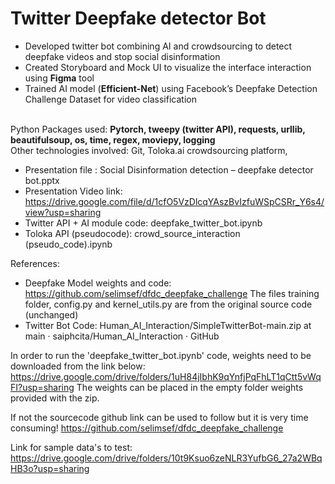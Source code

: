 # Twitter Deepfake detector Bot

- Developed twitter bot combining AI and crowdsourcing to detect deepfake videos and stop social disinformation
- Created Storyboard and Mock UI to visualize the interface interaction using **Figma** tool
- Trained AI model (**Efficient-Net**) using Facebook’s Deepfake Detection Challenge Dataset for video classification

\
Python Packages used: **Pytorch, tweepy (twitter API), requests, urllib, beautifulsoup, os, time, regex, moviepy, logging**
\
Other technologies involved: Git, Toloka.ai crowdsourcing platform, 


- Presentation file : Social Disinformation detection – deepfake detector bot.pptx
- Presentation Video link: https://drive.google.com/file/d/1cfO5VzDlcqYAszBvIzfuWSpCSRr_Y6s4/view?usp=sharing
- Twitter API + AI module code: deepfake_twitter_bot.ipynb
- Toloka API (pseudocode): crowd_source_interaction (pseudo_code).ipynb

References:
- Deepfake Model weights and code: https://github.com/selimsef/dfdc_deepfake_challenge
The files training folder, config.py and kernel_utils.py are from the original source code (unchanged)
- Twitter Bot Code: Human_AI_Interaction/SimpleTwitterBot-main.zip at main · saiphcita/Human_AI_Interaction · GitHub

In order to run the 'deepfake_twitter_bot.ipynb' code, weights need to be downloaded from the link below:
https://drive.google.com/drive/folders/1uH84jIbhK9qYnfjPqFhLT1qCtt5vWqFI?usp=sharing
The weights can be placed in the empty folder weights provided with the zip.

If not the sourcecode github link can be used to follow but it is very time consuming!
https://github.com/selimsef/dfdc_deepfake_challenge

Link for sample data's to test:
https://drive.google.com/drive/folders/10t9Ksuo6zeNLR3YufbG6_27a2WBqHB3o?usp=sharing
